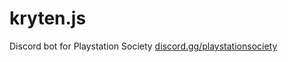 # kryten.js

Discord bot for Playstation Society [discord.gg/playstationsociety](https://discord.gg/playstationsociety)

